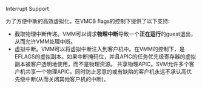 Interrupt Support

为了方便中断的高效虚拟化，在VMCB flags的控制下提供了以下支持:

* 截取物理中断传递。VMM可以请求**物理中断**导致一个**正在运行**的guest退出，从而允许VMM处理中断。
* 虚拟中断。VMM可以将虚拟中断注入到客户机中。在VMM的控制下，是EFLAGS的虚拟副本。如果中断掩码位，并且APIC的任务优先级寄存器的虚拟副本被客户透明地使用，而不是物理资源。
共享物理APIC。SVM允许多个客户机共享一个物理APIC，同时防止恶意的或有缺陷的客户机永远不承认高优先级中断(从而关闭其他客户机的中断)。
